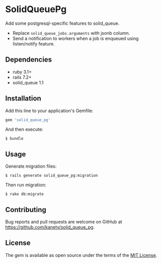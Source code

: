 # SolidQueuePg

Add some postgresql-specific features to solid_queue.

* Replace `solid_queue_jobs.arguments` with jsonb column.
* Send a notification to workers when a job is enqueued using listen/notify feature.

## Dependencies

* ruby 3.1+
* rails 7.2+
* solid_queue 1.1

## Installation

Add this line to your application's Gemfile:

```ruby
gem 'solid_queue_pg'
```

And then execute:

    $ bundle

## Usage

Generate migration files:

    $ rails generate solid_queue_pg:migration

Then run migration:

    $ rake db:migrate

## Contributing

Bug reports and pull requests are welcome on GitHub at https://github.com/kanety/solid_queue_pg.

## License

The gem is available as open source under the terms of the [MIT License](http://opensource.org/licenses/MIT).
